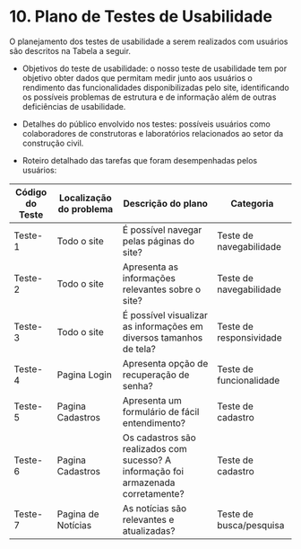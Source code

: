 #
# 10. Plano de Testes de Usabilidade

O planejamento dos testes de usabilidade a serem realizados com usuários são descritos na Tabela a seguir.

- Objetivos do teste de usabilidade: o nosso teste de usabilidade tem por objetivo obter dados que permitam medir junto aos usuários o rendimento das funcionalidades disponibilizadas pelo site, identificando os possíveis problemas de estrutura e de informação além de outras deficiências de usabilidade.

- Detalhes do público envolvido nos testes: possíveis usuários como colaboradores de construtoras e laboratórios relacionados ao setor da construção civil.

- Roteiro detalhado das tarefas que foram desempenhadas pelos usuários:

| **Código do Teste** | **Localização do problema** | **Descrição do plano** | **Categoria** |
| --- | --- | --- | --- |
| Teste- 1 | Todo o site | É possível navegar pelas páginas do site? | Teste de navegabilidade |
| Teste- 2 | Todo o site | Apresenta as informações relevantes sobre o site? | Teste de navegabilidade |
| Teste- 3 | Todo o site | É possível visualizar as informações em diversos tamanhos de tela? | Teste de responsividade |
| Teste- 4 | Pagina Login | Apresenta opção de recuperação de senha? | Teste de funcionalidade |
| Teste- 5 | Pagina Cadastros | Apresenta um formulário de fácil entendimento? | Teste de cadastro |
| Teste- 6 | Pagina Cadastros | Os cadastros são realizados com sucesso? A informação foi armazenada corretamente? | Teste de cadastro |
| Teste- 7 | Pagina de Notícias | As notícias são relevantes e atualizadas? | Teste de busca/pesquisa |
